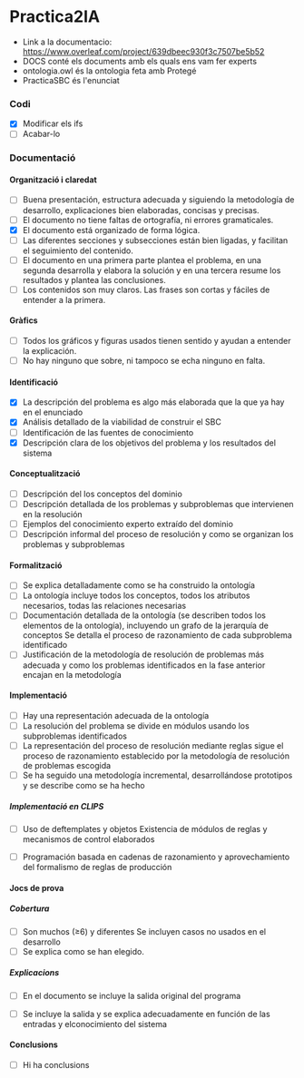 # Practica2IA

* Link a la documentacio: https://www.overleaf.com/project/639dbeec930f3c7507be5b52
* DOCS conté els documents amb els quals ens vam fer experts<br />
* ontologia.owl és la ontologia feta amb Protegé<br />
* PracticaSBC és l'enunciat<br />


### Codi

- [x] Modificar els ifs  
- [ ] Acabar-lo

### Documentació 

#### Organització i claredat
- [ ] Buena presentación, estructura adecuada y siguiendo la metodología de desarrollo, explicaciones bien elaboradas, concisas y
precisas.
- [ ] El documento no tiene faltas de ortografía, ni errores gramaticales.
- [x] El documento está organizado de forma lógica.
- [ ] Las diferentes secciones y subsecciones están bien ligadas, y facilitan el seguimiento del contenido.
- [ ] El documento en una primera parte plantea el problema, en una segunda desarrolla y elabora la solución y en una tercera resume los resultados y plantea las conclusiones.
- [ ] Los contenidos son muy claros. Las frases son cortas y fáciles de entender a la primera.

#### Gràfics
- [ ] Todos los gráficos y figuras usados tienen sentido y ayudan a entender la explicación.
- [ ] No hay ninguno que sobre, ni tampoco se echa ninguno en falta.

#### Identificació
- [x] La descripción del problema es algo más elaborada que la que ya hay en el enunciado
- [x] Análisis detallado de la viabilidad de construir el SBC
- [ ] Identificación de las fuentes de conocimiento
- [x] Descripción clara de los objetivos del problema y los resultados del sistema

#### Conceptualització
- [ ] Descripción del los conceptos del dominio
- [ ] Descripción detallada de los problemas y subproblemas que intervienen en la resolución
- [ ] Ejemplos del conocimiento experto extraído del dominio
- [ ] Descripción informal del proceso de resolución y como se organizan los problemas y subproblemas

#### Formalització
- [ ] Se explica detalladamente como se ha construido la ontología
- [ ] La ontología incluye todos los conceptos, todos los atributos necesarios, todas las relaciones necesarias
- [ ] Documentación detallada de la ontología (se describen todos los elementos de la ontología), incluyendo un grafo de la  jerarquía de conceptos Se detalla el proceso de razonamiento de cada subproblema identificado 
- [ ] Justificación de la metodología de  resolución de problemas más adecuada y como los problemas identificados en la fase anterior encajan en la metodología

#### Implementació
- [ ] Hay una representación adecuada de la ontología
- [ ] La resolución del problema se divide en módulos usando los subproblemas identificados
- [ ] La representación del proceso de resolución mediante reglas sigue el proceso de razonamiento establecido por la metodología de resolución de problemas escogida
- [ ] Se ha seguido una metodología incremental, desarrollándose prototipos y se describe como se ha hecho
##### Implementació en CLIPS
- [ ] Uso de deftemplates y objetos Existencia de módulos de reglas y mecanismos de control elaborados
- [ ] Programación basada en cadenas de razonamiento y aprovechamiento del formalismo de reglas de producción


#### Jocs de prova
##### Cobertura
- [ ] Son muchos (≥6) y diferentes Se incluyen casos no usados en el desarrollo
- [ ] Se explica como se han elegido.
##### Explicacions
- [ ] En el documento se incluye la salida original del programa
- [ ] Se incluye la salida y se explica adecuadamente en función de las entradas y elconocimiento del sistema



#### Conclusions
- [ ] Hi ha conclusions

